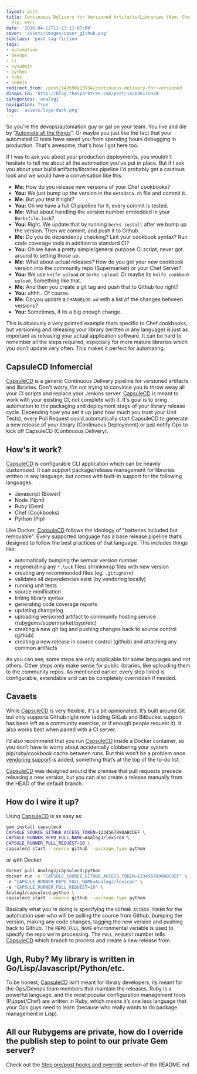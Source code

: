 ```yaml
---
layout: post
title: Continuous Delivery for Versioned Artifacts/Libraries (Npm, Chef, Gems, Bower,
  Pip, etc)
date: '2016-04-12T12:13:11-07:00'
cover: 'assets/images/cover_github.png'
subclass: 'post tag-fiction'
tags:
- automation
- devops
- ci
- sysadmin
- python
- ruby
- nodejs
redirect_from: /post/142690115934/continuous-delivery-for-versioned
disqus_id: 'http://blog.thesparktree.com/post/142690115934'
categories: 'analogj'
navigation: True
logo: 'assets/logo-dark.png'
---
```

So you're the devops/automation guy or gal on your team. You live and die by “[Automate all the things](https://memegenerator.net/instance/9449708)”. Or maybe you just like the fact that your automated CI tests have saved you from spending hours debugging in production. That's awesome, that's how I got here too.

If I was to ask you about your production deployments, you wouldn't hesitate to tell me about all the automation you've put in place. But if I ask you about your build artifacts/libraries pipeline I'd probably get a cautious look and we would have a conversation like this:

- __Me:__ How do you release new versions of your Chef cookbooks?
- __You:__ We just bump up the version in the `metadata.rb` file and commit it.
- __Me:__ But you test it right?
- __You:__ Oh we have a full CI pipeline for it, every commit is tested.
- __Me:__ What about handling the version number embedded in your `Berksfile.lock`?
- __You:__ Right. We update that by running `berks install` after we bump up the version. Then we commit, and push it to Github.
- __Me:__ Do you do dependency checking? Lint your cookbook syntax? Run code coverage tools in addition to standard CI?
- __You:__ Oh we have a pretty simple/general purpose CI script, never got around to setting those up.
- __Me:__ What about actual releases? How do you get your new cookbook version into the community repo (Supermarket) or your Chef Server?
- __You:__ We use `knife upload` or `berks upload`. Or maybe its `knife cookbook upload`. Something like that.
- __Me:__ And then you create a git tag and push that to Github too right?
- __You:__ uhhh.. Of course.
- __Me:__ Do you update a `CHANGELOG.md` with a list of the changes between versions?
- __You:__ Sometimes, if its a big enough change.

This is obviously a very pointed example thats specific to Chef cookbooks, but versioning and releasing your library (written in any language) is just as important as releasing your actual application software. It can be hard to remember all the steps required, especially for more mature libraries which you don’t update very often. This makes it perfect for automating.

## CapsuleCD Infomercial

[CapsuleCD](https://github.com/AnalogJ/capsulecd) is a generic Continuous Delivery pipeline for versioned artifacts and libraries. Don't worry, I'm not trying to convince you to throw away all your CI scripts and replace your Jenkins server. [CapsuleCD](https://github.com/AnalogJ/capsulecd) is meant to work with your existing CI, not complete with it. It's goal is to bring automation to the packaging and deployment stage of your library release cycle.
Depending how you set it up (and how much you trust your Unit Tests), every Pull Request could automatically start CapsuleCD to generate a new release of your library (Continuous Deployment) or just notify Ops to kick off CapsuleCD (Continuous Delivery).

## How's it work?

[CapsuleCD](https://github.com/AnalogJ/capsulecd) is configurable CLI application which can be heavily customized. It can support package/release management for libraries written in any language, but comes with built-in support for the following languages:

- Javascript (Bower)
- Node (Npm)
- Ruby (Gem)
- Chef (Cookbooks)
- Python (Pip)

Like Docker, [CapsuleCD](https://github.com/AnalogJ/capsulecd) follows the ideology of "batteries included but removable". Every supported language has a base release pipeline that’s designed to follow the best practices of that language. This includes things like:

- automatically bumping the semvar version number
- regenerating any `*.lock` files/ shrinkwrap files with new version
- creating any recommended files (eg. `.gitignore`)
- validates all dependencies exist (by vendoring locally)
- running unit tests
- source minification
- linting library syntax
- generating code coverage reports
- updating changelog
- uploading versioned artifact to community hosting service (rubygems/supermarket/pypi/etc)
- creating a new git tag and pushing changes back to source control (github)
- creating a new release in source control (github) and attaching any common artifacts

As you can see, some steps are only applicable for some languages and not others. Other steps only make sense for public libraries, like uploading them to the community repos. As mentioned earlier, every step listed is configurable, extendable and can be completely overridden if needed.

## Cavaets

While [CapsuleCD](https://github.com/AnalogJ/capsulecd) is very flexible, it's a bit opinionated. It’s built around Git but only supports Github right now (adding GitLab and Bitbucket support has been left as a community exercise, or if enough people request it). It also works best when paired with a CI server.

I’d also recommend that you run [CapsuleCD](https://github.com/AnalogJ/capsulecd) inside a Docker container, so you don’t have to worry about accidentally clobbering your system pip/ruby/cookbook cache between runs. But this won’t be a problem once [vendoring support](https://github.com/AnalogJ/capsulecd/issues/25) is added, something that’s at the top of the to-do list.

[CapsuleCD](https://github.com/AnalogJ/capsulecd) was designed around the premise that pull requests precede releasing a new version, but you can also create a release manually from the HEAD of the default branch.

## How do I wire it up?

Using [CapsuleCD](https://github.com/AnalogJ/capsulecd) is as easy as:

```bash
gem install capsulecd
CAPSULE_SOURCE_GITHUB_ACCESS_TOKEN=1234567890ABCDEF \
CAPSULE_RUNNER_REPO_FULL_NAME=AnalogJ/lexicon \
CAPSULE_RUNNER_PULL_REQUEST=10 \
capsulecd start --source github --package_type python
```
or with Docker

```bash
docker pull AnalogJ/capsulecd:python
docker run -e "CAPSULE_SOURCE_GITHUB_ACCESS_TOKEN=1234567890ABCDEF" \
-e "CAPSULE_RUNNER_REPO_FULL_NAME=AnalogJ/lexicon" \
-e "CAPSULE_RUNNER_PULL_REQUEST=10" \
AnalogJ/capsulecd:python \
capsulecd start --source github --package_type python
```

Basically what you’re doing is specifying the `GITHUB_ACCESS_TOKEN` for the automation user who will be pulling the source from Github, bumping the version, making any code changes, tagging the new version and pushing back to Github.
The `REPO_FULL_NAME` environmental variable is used to specify the repo we’re processing.
The `PULL_REQUEST` number tells [CapsuleCD](https://github.com/AnalogJ/capsulecd) which branch to process and create a new release from.

## Ugh, Ruby? My library is written in Go/Lisp/Javascript/Python/etc.

To be honest, [CapsuleCD](https://github.com/AnalogJ/capsulecd) isn’t meant for library developers, its meant for the Ops/Devops team members that maintain the releases. Ruby is a powerful language, and the most popular configuration management tools (Puppet/Chef) are written in Ruby, which means it’s one less language that your Ops guys need to learn (because who really wants to do package management in Lisp).

## All our Rubygems are private, how do I override the publish step to point to our private Gem server?

Check out the [Step pre/post hooks and override](https://github.com/AnalogJ/capsulecd/blob/master/README.md#step-prepost-hooks-and-overrides) section of the README.md
